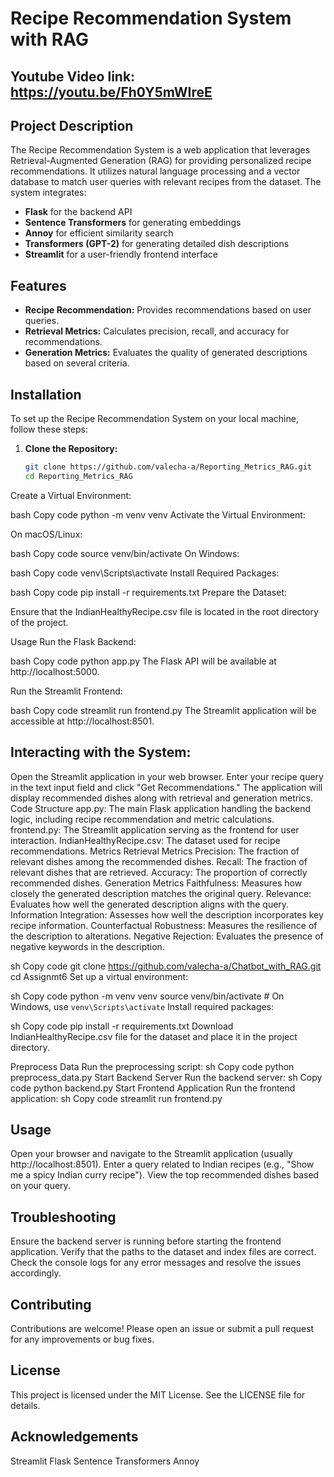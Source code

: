 # Recipe Recommendation System with RAG

## Youtube Video link: https://youtu.be/Fh0Y5mWIreE

## Project Description

The Recipe Recommendation System is a web application that leverages Retrieval-Augmented Generation (RAG) for providing personalized recipe recommendations. It utilizes natural language processing and a vector database to match user queries with relevant recipes from the dataset. The system integrates:

- **Flask** for the backend API
- **Sentence Transformers** for generating embeddings
- **Annoy** for efficient similarity search
- **Transformers (GPT-2)** for generating detailed dish descriptions
- **Streamlit** for a user-friendly frontend interface

## Features

- **Recipe Recommendation:** Provides recommendations based on user queries.
- **Retrieval Metrics:** Calculates precision, recall, and accuracy for recommendations.
- **Generation Metrics:** Evaluates the quality of generated descriptions based on several criteria.

## Installation

To set up the Recipe Recommendation System on your local machine, follow these steps:

1. **Clone the Repository:**

   ```bash
   git clone https://github.com/valecha-a/Reporting_Metrics_RAG.git
   cd Reporting_Metrics_RAG
Create a Virtual Environment:

bash
Copy code
python -m venv venv
Activate the Virtual Environment:

On macOS/Linux:

bash
Copy code
source venv/bin/activate
On Windows:

bash
Copy code
venv\Scripts\activate
Install Required Packages:

bash
Copy code
pip install -r requirements.txt
Prepare the Dataset:

Ensure that the IndianHealthyRecipe.csv file is located in the root directory of the project.

Usage
Run the Flask Backend:

bash
Copy code
python app.py
The Flask API will be available at http://localhost:5000.

Run the Streamlit Frontend:

bash
Copy code
streamlit run frontend.py
The Streamlit application will be accessible at http://localhost:8501.

## Interacting with the System:

Open the Streamlit application in your web browser.
Enter your recipe query in the text input field and click "Get Recommendations."
The application will display recommended dishes along with retrieval and generation metrics.
Code Structure
app.py: The main Flask application handling the backend logic, including recipe recommendation and metric calculations.
frontend.py: The Streamlit application serving as the frontend for user interaction.
IndianHealthyRecipe.csv: The dataset used for recipe recommendations.
Metrics
Retrieval Metrics
Precision: The fraction of relevant dishes among the recommended dishes.
Recall: The fraction of relevant dishes that are retrieved.
Accuracy: The proportion of correctly recommended dishes.
Generation Metrics
Faithfulness: Measures how closely the generated description matches the original query.
Relevance: Evaluates how well the generated description aligns with the query.
Information Integration: Assesses how well the description incorporates key recipe information.
Counterfactual Robustness: Measures the resilience of the description to alterations.
Negative Rejection: Evaluates the presence of negative keywords in the description.

sh
Copy code
git clone https://github.com/valecha-a/Chatbot_with_RAG.git
cd Assignmt6
Set up a virtual environment:

sh
Copy code
python -m venv venv
source venv/bin/activate  # On Windows, use `venv\Scripts\activate`
Install required packages:

sh
Copy code
pip install -r requirements.txt
Download IndianHealthyRecipe.csv file for the dataset and place it in the project directory.

Preprocess Data
Run the preprocessing script:
sh
Copy code
python preprocess_data.py
Start Backend Server
Run the backend server:
sh
Copy code
python backend.py
Start Frontend Application
Run the frontend application:
sh
Copy code
streamlit run frontend.py

## Usage
Open your browser and navigate to the Streamlit application (usually http://localhost:8501).
Enter a query related to Indian recipes (e.g., "Show me a spicy Indian curry recipe").
View the top recommended dishes based on your query.

## Troubleshooting
Ensure the backend server is running before starting the frontend application.
Verify that the paths to the dataset and index files are correct.
Check the console logs for any error messages and resolve the issues accordingly.

## Contributing
Contributions are welcome! Please open an issue or submit a pull request for any improvements or bug fixes.

## License
This project is licensed under the MIT License. See the LICENSE file for details.

## Acknowledgements
Streamlit
Flask
Sentence Transformers
Annoy






